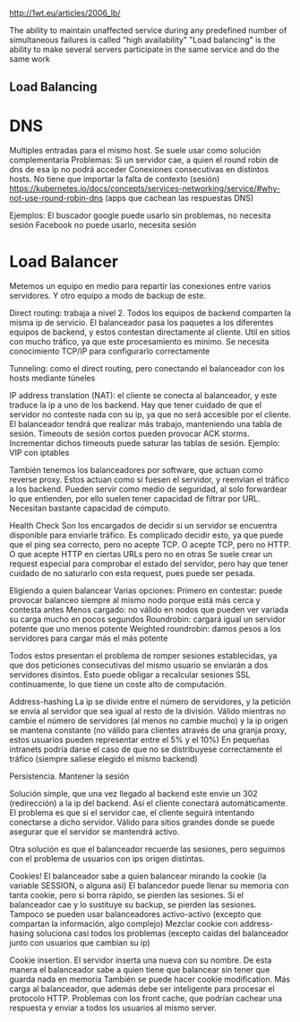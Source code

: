 http://1wt.eu/articles/2006_lb/


The ability to maintain unaffected service during any predefined number of simultaneous failures is called "high availability"
"Load balancing" is the ability to make several servers participate in the same service and do the same work

## Load Balancing ##

# DNS
Multiples entradas para el mismo host. Se suele usar como solución complementaria
Problemas:
  Si un servidor cae, a quien el round robin de dns de esa ip no podrá acceder
  Conexiones consecutivas en distintos hosts. No tiene que importar la falta de contexto (sesión)
  https://kubernetes.io/docs/concepts/services-networking/service/#why-not-use-round-robin-dns (apps que cachean las respuestas DNS)

Ejemplos:
  El buscador google puede usarlo sin problemas, no necesita sesión
  Facebook no puede usarlo, necesita sesión


# Load Balancer
Metemos un equipo en medio para repartir las conexiones entre varios servidores. Y otro equipo a modo de backup de este.

  Direct routing: trabaja a nivel 2. Todos los equipos de backend comparten la misma ip de servicio.
  El balanceador pasa los paquetes a los diferentes equipos de backend, y estos contestan directamente al cliente.
  Util en sitios con mucho tráfico, ya que este procesamiento es mínimo.
  Se necesita conocimiento TCP/IP para configurarlo correctamente

  Tunneling: como el direct routing, pero conectando el balanceador con los hosts mediante túneles

  IP address translation (NAT): el cliente se conecta al balanceador, y este traduce la ip a uno de los backend.
  Hay que tener cuidado de que el servidor no conteste nada con su ip, ya que no será accesible por el cliente.
  El balanceador tendrá que realizar más trabajo, manteniendo una tabla de sesión.
  Timeouts de sesión cortos pueden provocar ACK storms.
  Incrementar dichos timeouts puede saturar las tablas de sesión.
  Ejemplo: VIP con iptables

También tenemos los balanceadores por software, que actuan como reverse proxy. Estos actuan como si fuesen el servidor, y reenvian el tráfico a los backend.
Pueden servir como medio de seguridad, al solo forwardear lo que entienden, por ello suelen tener capacidad de filtrar por URL.
Necesitan bastante capacidad de cómputo.

Health Check
Son los encargados de decidir si un servidor se encuentra disponible para enviarle tráfico.
Es complicado decidir esto, ya que puede que el ping sea correcto, pero no acepte TCP. O acepte TCP, pero no HTTP. O que acepte HTTP en ciertas URLs pero no en otras
Se suele crear un request especial para comprobar el estado del servidor, pero hay que tener cuidado de no saturarlo con esta request, pues puede ser pesada.

Eligiendo a quien balancear
Varias opciones:
  Primero en contestar: puede provocar balanceo siempre al mismo nodo porque está más cerca y contesta antes
  Menos cargado: no válido en nodos que pueden ver variada su carga mucho en pocos segundos
  Roundrobin: cargará igual un servidor potente que uno menos potente
  Weighted roundrobin: damos pesos a los servidores para cargar más el más potente

Todos estos presentan el problema de romper sesiones establecidas, ya que dos peticiones consecutivas del mismo usuario se enviarán a dos servidores disintos.
Esto puede obligar a recalcular sesiones SSL continuamente, lo que tiene un coste alto de computación.

Address-hashing
La ip se divide entre el número de servidores, y la petición se envía al servidor que sea igual al resto de la división.
Válido mientras no cambie el número de servidores (al menos no cambie mucho) y la ip origen se mantena constante (no válido para clientes através de una granja proxy, estos usuarios pueden representar entre el 5% y el 10%)
En pequeñas intranets podría darse el caso de que no se distribuyese correctamente el tráfico (siempre saliese elegido el mismo backend)

Persistencia. Mantener la sesión

 Solución simple, que una vez llegado al backend este envie un 302 (redirección) a la ip del backend. Así el cliente conectará automáticamente.
 El problema es que si el servidor cae, el cliente seguirá intentando conectarse a dicho servidor.
 Válido para sitios grandes donde se puede asegurar que el servidor se mantendrá activo.

 Otra solución es que el balanceador recuerde las sesiones, pero seguimos con el problema de usuarios con ips origen distintas.

 Cookies!
 El balanceador sabe a quien balancear mirando la cookie (la variable SESSION, o alguna asi)
 El balancedor puede llenar su memoria con tanta cookie, pero si borra rápido, se pierden las sesiones.
 Si el balanceador cae y lo sustituye su backup, se pierden las sesiones. Tampoco se pueden usar balanceadores activo-activo (excepto que compartan la información, algo complejo)
 Mezclar cookie con address-hasing soluciona casi todos los problemas (excepto caídas del balanceador junto con usuarios que cambian su ip)

 Cookie insertion. El servidor inserta una nueva con su nombre. De esta manera el balanceador sabe a quien tiene que balancear sin tener que guarda nada en memoria
 También se puede hacer cookie modification.
 Más carga al balanceador, que además debe ser inteligente para procesar el protocolo HTTP.
 Problemas con los front cache, que podrían cachear una respuesta y enviar a todos los usuarios al mismo server.

